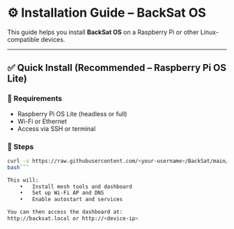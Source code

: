 # ⚙️ Installation Guide – BackSat OS

This guide helps you install **BackSat OS** on a Raspberry Pi or other Linux-compatible devices.

---

## ✅ Quick Install (Recommended – Raspberry Pi OS Lite)

### 🧰 Requirements

- Raspberry Pi OS Lite (headless or full)
- Wi-Fi or Ethernet
- Access via SSH or terminal

### 🧪 Steps

```bash
curl -s https://raw.githubusercontent.com/<your-username>/BackSat/main/backsat-install-script.sh | bash
bash```

This will:
	•	Install mesh tools and dashboard
	•	Set up Wi-Fi AP and DNS
	•	Enable autostart and services

You can then access the dashboard at:
http://backsat.local or http://<device-ip>
